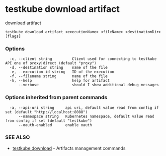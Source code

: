 # testkube download artifact

download artifact

```
testkube download artifact <executionName> <fileName> <destinationDir> [flags]
```

### Options

```
  -c, --client string         Client used for connecting to testkube API one of proxy|direct (default "proxy")
  -d, --destination string    name of the file
  -e, --execution-id string   ID of the execution
  -f, --filename string       name of the file
  -h, --help                  help for artifact
      --verbose               should I show additional debug messages
```

### Options inherited from parent commands

```
  -a, --api-uri string     api uri, default value read from config if set (default "http://localhost:8088")
      --namespace string   Kubernetes namespace, default value read from config if set (default "testkube")
      --oauth-enabled      enable oauth
```

### SEE ALSO

* [testkube download](testkube_download.md)	 - Artifacts management commands

